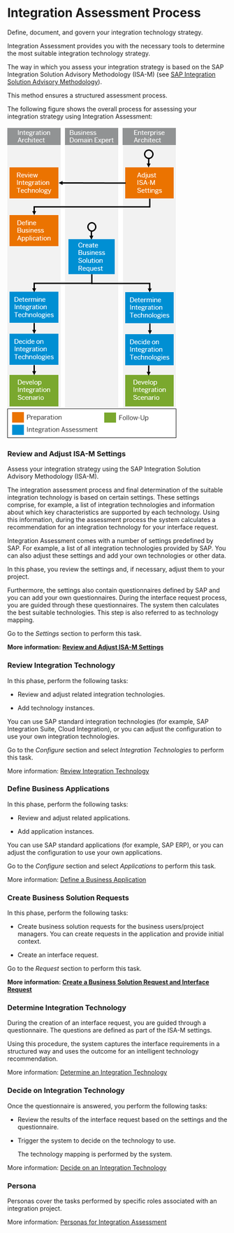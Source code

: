 <!-- loio5769fcd4209b470ba85d2aa5ad32b397 -->

# Integration Assessment Process

Define, document, and govern your integration technology strategy.

Integration Assessment provides you with the necessary tools to determine the most suitable integration technology strategy.

The way in which you assess your integration strategy is based on the SAP Integration Solution Advisory Methodology \(ISA-M\) \(see [SAP Integration Solution Advisory Methodology](sap-integration-solution-advisory-methodology-a2e17f3.md)\).

This method ensures a structured assessment process.

The following figure shows the overall process for assessing your integration strategy using Integration Assessment:



![](images/Image_Map_Integration_Assesment_Overall_Process_51408c5.png)



### Review and Adjust ISA-M Settings

Assess your integration strategy using the SAP Integration Solution Advisory Methodology \(ISA-M\).

The integration assessment process and final determination of the suitable integration technology is based on certain settings. These settings comprise, for example, a list of integration technologies and information about which key characteristics are supported by each technology. Using this information, during the assessment process the system calculates a recommendation for an integration technology for your interface request.

Integration Assessment comes with a number of settings predefined by SAP. For example, a list of all integration technologies provided by SAP. You can also adjust these settings and add your own technologies or other data.

In this phase, you review the settings and, if necessary, adjust them to your project.

Furthermore, the settings also contain questionnaires defined by SAP and you can add your own questionnaires. During the interface request process, you are guided through these questionnaires. The system then calculates the best suitable technologies. This step is also referred to as technology mapping.

Go to the *Settings* section to perform this task.

**More information: [Review and Adjust ISA-M Settings](review-and-adjust-isa-m-settings-957de13.md)**



### Review Integration Technology

In this phase, perform the following tasks:

-   Review and adjust related integration technologies.

-   Add technology instances.


You can use SAP standard integration technologies \(for example, SAP Integration Suite, Cloud Integration\), or you can adjust the configuration to use your own integration technologies.

Go to the *Configure* section and select *Integration Technologies* to perform this task.

More information: [Review Integration Technology](review-integration-technology-47439ac.md)



### Define Business Applications

In this phase, perform the following tasks:

-   Review and adjust related applications.

-   Add application instances.


You can use SAP standard applications \(for example, SAP ERP\), or you can adjust the configuration to use your own applications.

Go to the *Configure* section and select *Applications* to perform this task.

More information: [Define a Business Application](define-a-business-application-0da1b1e.md)



### Create Business Solution Requests

In this phase, perform the following tasks:

-   Create business solution requests for the business users/project managers. You can create requests in the application and provide initial context.

-   Create an interface request.


Go to the *Request* section to perform this task.

**More information: [Create a Business Solution Request and Interface Request](create-a-business-solution-request-and-interface-request-f3d983a.md)**



### Determine Integration Technology

During the creation of an interface request, you are guided through a questionnaire. The questions are defined as part of the ISA-M settings.

Using this procedure, the system captures the interface requirements in a structured way and uses the outcome for an intelligent technology recommendation.

More information: [Determine an Integration Technology](determine-an-integration-technology-69b6dae.md)



### Decide on Integration Technology

Once the questionnaire is answered, you perform the following tasks:

-   Review the results of the interface request based on the settings and the questionnaire.

-   Trigger the system to decide on the technology to use.

    The technology mapping is performed by the system.


More information: [Decide on an Integration Technology](decide-on-an-integration-technology-fb4bc24.md)



### Persona

Personas cover the tasks performed by specific roles associated with an integration project.

More information: [Personas for Integration Assessment](60-Security/personas-for-integration-assessment-5df5af1.md)


